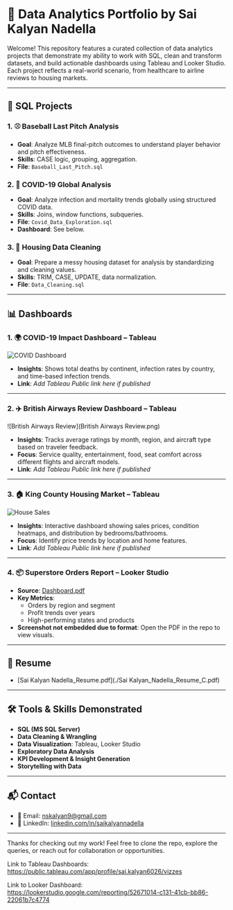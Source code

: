 # 🧠 Data Analytics Portfolio by Sai Kalyan Nadella

Welcome! This repository features a curated collection of data analytics projects that demonstrate my ability to work with SQL, clean and transform datasets, and build actionable dashboards using Tableau and Looker Studio. Each project reflects a real-world scenario, from healthcare to airline reviews to housing markets.

---

## 📁 SQL Projects

### 1. ⚾ Baseball Last Pitch Analysis
- **Goal**: Analyze MLB final-pitch outcomes to understand player behavior and pitch effectiveness.
- **Skills**: CASE logic, grouping, aggregation.
- **File**: `Baseball_Last_Pitch.sql`

### 2. 🦠 COVID-19 Global Analysis
- **Goal**: Analyze infection and mortality trends globally using structured COVID data.
- **Skills**: Joins, window functions, subqueries.
- **File**: `Covid_Data_Exploration.sql`
- **Dashboard**: See below.

### 3. 🧹 Housing Data Cleaning
- **Goal**: Prepare a messy housing dataset for analysis by standardizing and cleaning values.
- **Skills**: TRIM, CASE, UPDATE, data normalization.
- **File**: `Data_Cleaning.sql`

---

## 📊 Dashboards

### 1. 🌍 COVID-19 Impact Dashboard – Tableau

![COVID Dashboard](images/Analysis.png)

- **Insights**: Shows total deaths by continent, infection rates by country, and time-based infection trends.
- **Link**: *Add Tableau Public link here if published*

---

### 2. ✈️ British Airways Review Dashboard – Tableau

![British Airways Review](British Airways Review.png)

- **Insights**: Tracks average ratings by month, region, and aircraft type based on traveler feedback.
- **Focus**: Service quality, entertainment, food, seat comfort across different flights and aircraft models.
- **Link**: *Add Tableau Public link here if published*

---

### 3. 🏠 King County Housing Market – Tableau

![House Sales](images/House_Sales.png)

- **Insights**: Interactive dashboard showing sales prices, condition heatmaps, and distribution by bedrooms/bathrooms.
- **Focus**: Identify price trends by location and home features.
- **Link**: *Add Tableau Public link here if published*

---

### 4. 📦 Superstore Orders Report – Looker Studio

- **Source**: [Dashboard.pdf](./Dashboard.pdf)
- **Key Metrics**:
  - Orders by region and segment
  - Profit trends over years
  - High-performing states and products
- **Screenshot not embedded due to format**: Open the PDF in the repo to view visuals.

---

## 📄 Resume

- [Sai Kalyan Nadella_Resume.pdf](./Sai Kalyan_Nadella_Resume_C.pdf)

---

## 🛠 Tools & Skills Demonstrated

- **SQL (MS SQL Server)**
- **Data Cleaning & Wrangling**
- **Data Visualization**: Tableau, Looker Studio
- **Exploratory Data Analysis**
- **KPI Development & Insight Generation**
- **Storytelling with Data**

---

## 📬 Contact

- 📧 Email: [nskalyan9@gmail.com](mailto:nskalyan9@gmail.com)
- 🔗 LinkedIn: [linkedin.com/in/saikalyannadella](https://www.linkedin.com/in/saikalyannadella)

---

Thanks for checking out my work! Feel free to clone the repo, explore the queries, or reach out for collaboration or opportunities.




Link to Tableau Dashboards: https://public.tableau.com/app/profile/sai.kalyan6026/vizzes

Link to Looker Dashboard: https://lookerstudio.google.com/reporting/52671014-c131-41cb-bb86-22061b7c4774

